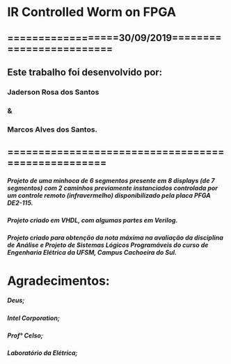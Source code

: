 # IR Controlled Worm on FPGA

## ==================30/09/2019=========================
## Este trabalho foi desenvolvido por:
### Jaderson Rosa dos Santos 
### &
### Marcos Alves dos Santos.
## ===================================================


##### Projeto de uma minhoca de 6 segmentos presente em 8 displays (de 7 segmentos) com 2 caminhos previamente instanciados controlada por um controle remoto (infravermelho) disponibilizado pela placa PFGA DE2-115.
##### Projeto criado em VHDL, com algumas partes em Verilog. 
##### Projeto criado para obtenção da nota máxima na avaliação da disciplina de Análise e Projeto de Sistemas Lógicos Programáveis do curso de Engenharia Elétrica da UFSM, Campus Cachoeira do Sul. 




# Agradecimentos: 

##### Deus;
##### Intel Corporation;
##### Prof° Celso;
##### Laboratório da Elétrica;
